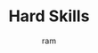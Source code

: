 ---
title: Hard Skills
type: glossary
acronym: glossary_hard_skills
synonyms:
  - Technical Skills
  - Hard Skill
author: 
    - ram
definition: >
    Hard skills refer to technical or specialized knowledge, abilities, or competencies that are measurable and can be taught, learned, and assessed.
relevance: >
    These skills are typically acquired through formal education and training in schools, and METIS aims to aid schools to help students attain these skills.
sources:
    - reference: [interview, metis_interview, "Minute 00-38-08"]
      usedFor: Mention of the term
history:
    v1:
        date: 2023-06-07
        comment: created initially
todo:
ignore: 
---